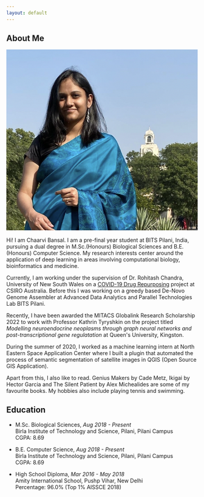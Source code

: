 ```yaml
---
layout: default
---
```


## About Me

<img class="profile-picture" src="profile-pic.jpg">

Hi! I am Chaarvi Bansal. I am a pre-final year student at BITS Pilani, India, pursuing a dual degree in M.Sc.(Honours) Biological Sciences and B.E.(Honours) Computer Science. My research interests center around the application of deep learning in areas involving computational biology, bioinformatics and medicine. 

Currently, I am working under the supervision of Dr. Rohitash Chandra, University of New South Wales on a [COVID-19 Drug Repurposing](https://bioinformatics.csiro.au/blog/covid-19-drug-repurposing/) project at CSIRO Australia. Before this I was working on a greedy based De-Novo Genome Assembler at Advanced Data Analytics and Parallel Technologies Lab BITS Pilani. 

Recently, I have been awarded the MITACS Globalink Research Scholarship 2022 to work with Professor Kathrin Tyryshkin on the project titled <i> Modelling neuroendocrine neoplasms through graph neural networks and post-transcriptional gene regulatation </i> at Queen's University, Kingston. 

During the summer of 2020, I worked as a machine learning intern at North Eastern Space Application Center where I built a plugin that automated the process of semantic segmentation of satellite images in QGIS (Open Source GIS Application). 

Apart from this, I also like to read. Genius Makers by Cade Metz, Ikigai by Hector Garcia and The Silent Patient by Alex Michealides are some of my favourite books. My hobbies also include playing tennis and swimming. 

## Education 

* M.Sc. Biological Sciences, _Aug 2018 - Present_  
   Birla Institute of Technology and Science, Pilani, Pilani Campus  
   CGPA: 8.69
   
* B.E. Computer Science, _Aug 2018 - Present_  
   Birla Institute of Technology and Science, Pilani, Pilani Campus  
   CGPA: 8.69
   
* High School Diploma, _Mar 2016 - May 2018_  
   Amity International School, Pushp Vihar, New Delhi  
   Percentage: 96.0% (Top 1% AISSCE 2018)
